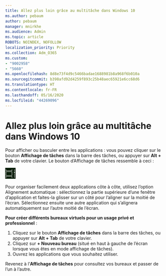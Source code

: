 ```yaml
---
title: Allez plus loin grâce au multitâche dans Windows 10
ms.author: pebaum
author: pebaum
manager: mnirkhe
ms.audience: Admin
ms.topic: article
ROBOTS: NOINDEX, NOFOLLOW
localization_priority: Priority
ms.collection: Adm_O365
ms.custom:
- "9002958"
- "5660"
ms.openlocfilehash: 8d8e73f4d9c5466badae1688981b8a968f6b010a
ms.sourcegitcommit: b398afd92d4259f893c25b48aec65921e6cc68d6
ms.translationtype: HT
ms.contentlocale: fr-FR
ms.lasthandoff: 05/16/2020
ms.locfileid: "44269096"
---
```

# <a name="do-more-with-multitasking-in-windows-10"></a>Allez plus loin grâce au multitâche dans Windows 10

Pour afficher ou basculer entre les applications : vous pouvez cliquer sur le bouton **Affichage de tâches** dans la barre des tâches, ou appuyer sur **Alt + Tab** de votre clavier. Le bouton d’Affichage de tâches ressemble à ceci :

![Bouton Affichage de tâches](media/task-view.png)

Pour organiser facilement deux applications côte à côte, utilisez l’option Alignement automatique : sélectionnez la partie supérieure d’une fenêtre d’application et faites-la glisser sur un côté pour l’aligner sur la moitié de l’écran. Sélectionnez ensuite une autre application qui s’alignera automatiquement sur l’autre moitié de l’écran.

**Pour créer différents bureaux virtuels pour un usage privé et professionnel** :

1. Cliquez sur le bouton **Affichage de tâches** dans la barre des tâches, ou appuyer sur **Alt + Tab** de votre clavier.
2. Cliquez sur **+ Nouveau bureau** (situé en haut à gauche de l’écran lorsque vous êtes en mode affichage de tâches).
3. Ouvrez les applications que vous souhaitez utiliser. 

Revenez à l’**Affichage de tâches** pour consultez vos bureaux et passer de l’un à l’autre.
